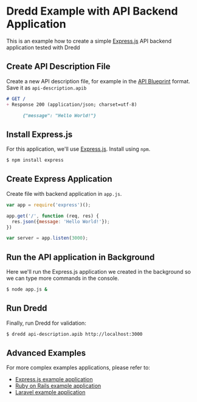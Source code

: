 # Dredd Example with API Backend Application

This is an example how to create a simple [Express.js][] API backend application tested with Dredd

## Create API Description File

Create a new API description file, for example in the [API Blueprint][] format. Save it as `api-description.apib`

```markdown
# GET /
+ Response 200 (application/json; charset=utf-8)

      {"message": "Hello World!"}
```

## Install Express.js

For this application, we'll use [Express.js][]. Install using `npm`.

```sh
$ npm install express
```

## Create Express Application

Create file with backend application in `app.js`.

```javascript
var app = require('express')();

app.get('/', function (req, res) {
  res.json({message: 'Hello World!'});
})

var server = app.listen(3000);
```

## Run the API application in Background

Here we'll run the Express.js application we created in the background so we can type more commands in the console.

```sh
$ node app.js &
```

## Run Dredd

Finally, run Dredd for validation:

```sh
$ dredd api-description.apib http://localhost:3000
```

## Advanced Examples

For more complex examples applications, please refer to:

- [Express.js example application](http://github.com/apiaryio/dredd-example)
- [Ruby on Rails example application](https://github.com/theodorton/dredd-test-rails)
- [Laravel example application](https://github.com/ddelnano/dredd-hooks-php/wiki/Laravel-Example)


[API Blueprint]: http://apiblueprint.org/
[Express.js]: http://expressjs.com/starter/hello-world.html
